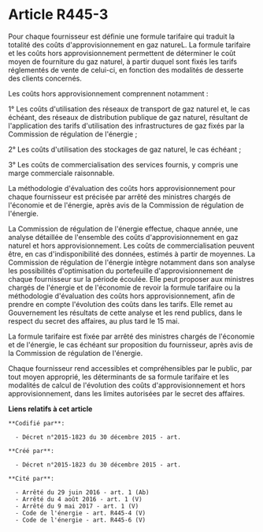 # Article R445-3

Pour chaque fournisseur est définie une formule tarifaire qui traduit la totalité des coûts d'approvisionnement en gaz
natureL. La formule tarifaire et les coûts hors approvisionnement permettent de déterminer le coût moyen de fourniture du gaz
naturel, à partir duquel sont fixés les tarifs réglementés de vente de celui-ci, en fonction des modalités de desserte des
clients concernés.

Les coûts hors approvisionnement comprennent notamment :

1° Les coûts d'utilisation des réseaux de transport de gaz naturel et, le cas échéant, des réseaux de distribution publique
de gaz naturel, résultant de l'application des tarifs d'utilisation des infrastructures de gaz fixés par la Commission de
régulation de l'énergie ;

2° Les coûts d'utilisation des stockages de gaz naturel, le cas échéant ;

3° Les coûts de commercialisation des services fournis, y compris une marge commerciale raisonnable.

La méthodologie d'évaluation des coûts hors approvisionnement pour chaque fournisseur est précisée par arrêté des ministres
chargés de l'économie et de l'énergie, après avis de la Commission de régulation de l'énergie.

La Commission de régulation de l'énergie effectue, chaque année, une analyse détaillée de l'ensemble des coûts
d'approvisionnement en gaz naturel et hors approvisionnement. Les coûts de commercialisation peuvent être, en cas
d'indisponibilité des données, estimés à partir de moyennes. La Commission de régulation de l'énergie intègre notamment dans
son analyse les possibilités d'optimisation du portefeuille d'approvisionnement de chaque fournisseur sur la période écoulée.
Elle peut proposer aux ministres chargés de l'énergie et de l'économie de revoir la formule tarifaire ou la méthodologie
d'évaluation des coûts hors approvisionnement, afin de prendre en compte l'évolution des coûts dans les tarifs. Elle remet au
Gouvernement les résultats de cette analyse et les rend publics, dans le respect du secret des affaires, au plus tard le 15
mai.

La formule tarifaire est fixée par arrêté des ministres chargés de l'économie et de l'énergie, le cas échéant sur proposition
du fournisseur, après avis de la Commission de régulation de l'énergie.

Chaque fournisseur rend accessibles et compréhensibles par le public, par tout moyen approprié, les déterminants de sa
formule tarifaire et les modalités de calcul de l'évolution des coûts d'approvisionnement et hors approvisionnement, dans les
limites autorisées par le secret des affaires.

**Liens relatifs à cet article**

	**Codifié par**:

	  - Décret n°2015-1823 du 30 décembre 2015 - art.

	**Créé par**:

	  - Décret n°2015-1823 du 30 décembre 2015 - art.

	**Cité par**:

	  - Arrêté du 29 juin 2016 - art. 1 (Ab)
	  - Arrêté du 4 août 2016 - art. 1 (V)
	  - Arrêté du 9 mai 2017 - art. 1 (V)
	  - Code de l'énergie - art. R445-4 (V)
	  - Code de l'énergie - art. R445-6 (V)

